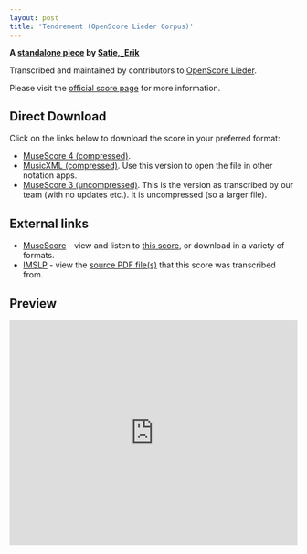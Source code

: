 ```yaml
---
layout: post
title: 'Tendrement (OpenScore Lieder Corpus)'
---
```


__A [standalone piece](https://fourscoreandmore.org/openscore/lieder/Satie,_Erik/_/) by [Satie,_Erik](https://fourscoreandmore.org/openscore/lieder/Satie,_Erik)__

Transcribed and maintained by contributors to [OpenScore Lieder].

Please visit the [official score page] for more information.

[official score page]: https://musescore.com/openscore-lieder-corpus/scores/6993176
[OpenScore Lieder]: https://musescore.com/openscore-lieder-corpus

## Direct Download

Click on the links below to download the score in your preferred format:
- [MuseScore 4 (compressed)](https://github.com/openscore/lieder/blob/main/scores/Satie,_Erik/_/Tendrement/lc6993176.mscz?raw=true).
- [MusicXML (compressed)](https://github.com/openscore/lieder/blob/main/scores/Satie,_Erik/_/Tendrement/lc6993176.mxl?raw=true). Use this version to open the file in other notation apps.
- [MuseScore 3 (uncompressed)](https://github.com/openscore/lieder/blob/main/scores/Satie,_Erik/_/Tendrement/lc6993176.mscx?raw=true). This is the version as transcribed by our team (with no updates etc.). It is uncompressed (so a larger file).

## External links

- [MuseScore] - view and listen to [this score][MuseScore], or download in a variety of formats.
- [IMSLP] - view the [source PDF file(s)][IMSLP] that this score was transcribed from.

[MuseScore]: https://musescore.com/score/6993176
[IMSLP]: https://imslp.org/wiki/Special:ReverseLookup/16890

## Preview

<iframe width="100%" height="394" src="https://musescore.com/openscore-lieder-corpus/scores/6993176/embed" frameborder="0" allowfullscreen allow="autoplay; fullscreen"></iframe>
